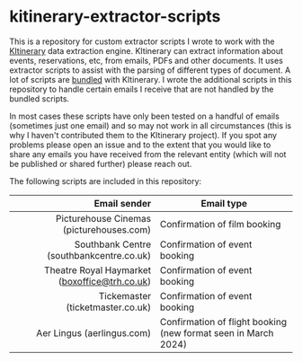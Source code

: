 # kitinerary-extractor-scripts

This is a repository for custom extractor scripts I wrote to work with the [KItinerary](https://invent.kde.org/pim/kitinerary) data extraction engine. KItinerary can extract information about events, reservations, etc, from emails, PDFs and other documents. It uses extractor scripts to assist with the parsing of different types of document. A lot of scripts are [bundled](https://invent.kde.org/pim/kitinerary/-/tree/master/src/lib/scripts) with KItinerary. I wrote the additional scripts in this repository to handle certain emails I receive that are not handled by the bundled scripts.

In most cases these scripts have only been tested on a handful of emails (sometimes just one email) and so may not work in all circumstances (this is why I haven't contributed them to the KItinerary project). If you spot any problems please open an issue and to the extent that you would like to share any emails you have received from the relevant entity (which will not be published or shared further) please reach out.

The following scripts are included in this repository:

|Email sender|Email type|
|-----------:|----------|
|Picturehouse Cinemas (picturehouses.com)|Confirmation of film booking|
|Southbank Centre (southbankcentre.co.uk)|Confirmation of event booking|
|Theatre Royal Haymarket (boxoffice@trh.co.uk)|Confirmation of event booking|
|Tickemaster (ticketmaster.co.uk)|Confirmation of event booking|
|Aer Lingus (aerlingus.com)|Confirmation of flight booking (new format seen in March 2024)|

